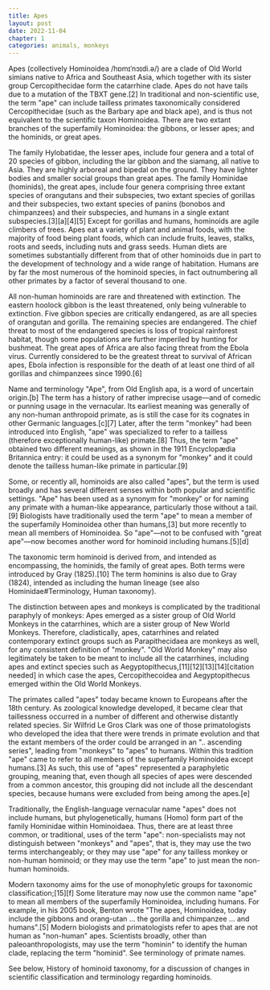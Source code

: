 ```yaml
---
title: Apes
layout: post
date: 2022-11-04
chapter: 1
categories: animals, monkeys
---
```


Apes (collectively Hominoidea /hɒmɪˈnɔɪdi.ə/) are a clade of Old World simians native to Africa and Southeast Asia, which together with its sister group Cercopithecidae form the catarrhine clade. Apes do not have tails due to a mutation of the TBXT gene.[2] In traditional and non-scientific use, the term "ape" can include tailless primates taxonomically considered Cercopithecidae (such as the Barbary ape and black ape), and is thus not equivalent to the scientific taxon Hominoidea. There are two extant branches of the superfamily Hominoidea: the gibbons, or lesser apes; and the hominids, or great apes.

The family Hylobatidae, the lesser apes, include four genera and a total of 20 species of gibbon, including the lar gibbon and the siamang, all native to Asia. They are highly arboreal and bipedal on the ground. They have lighter bodies and smaller social groups than great apes.
The family Hominidae (hominids), the great apes, include four genera comprising three extant species of orangutans and their subspecies, two extant species of gorillas and their subspecies, two extant species of panins (bonobos and chimpanzees) and their subspecies, and humans in a single extant subspecies.[3][a][4][5]
Except for gorillas and humans, hominoids are agile climbers of trees. Apes eat a variety of plant and animal foods, with the majority of food being plant foods, which can include fruits, leaves, stalks, roots and seeds, including nuts and grass seeds. Human diets are sometimes substantially different from that of other hominoids due in part to the development of technology and a wide range of habitation. Humans are by far the most numerous of the hominoid species, in fact outnumbering all other primates by a factor of several thousand to one.

All non-human hominoids are rare and threatened with extinction. The eastern hoolock gibbon is the least threatened, only being vulnerable to extinction. Five gibbon species are critically endangered, as are all species of orangutan and gorilla. The remaining species are endangered. The chief threat to most of the endangered species is loss of tropical rainforest habitat, though some populations are further imperiled by hunting for bushmeat. The great apes of Africa are also facing threat from the Ebola virus. Currently considered to be the greatest threat to survival of African apes, Ebola infection is responsible for the death of at least one third of all gorillas and chimpanzees since 1990.[6]

Name and terminology
"Ape", from Old English apa, is a word of uncertain origin.[b] The term has a history of rather imprecise usage—and of comedic or punning usage in the vernacular. Its earliest meaning was generally of any non-human anthropoid primate, as is still the case for its cognates in other Germanic languages.[c][7] Later, after the term "monkey" had been introduced into English, "ape" was specialized to refer to a tailless (therefore exceptionally human-like) primate.[8] Thus, the term "ape" obtained two different meanings, as shown in the 1911 Encyclopædia Britannica entry: it could be used as a synonym for "monkey" and it could denote the tailless human-like primate in particular.[9]

Some, or recently all, hominoids are also called "apes", but the term is used broadly and has several different senses within both popular and scientific settings. "Ape" has been used as a synonym for "monkey" or for naming any primate with a human-like appearance, particularly those without a tail.[9] Biologists have traditionally used the term "ape" to mean a member of the superfamily Hominoidea other than humans,[3] but more recently to mean all members of Hominoidea. So "ape"—not to be confused with "great ape"—now becomes another word for hominoid including humans.[5][d]

The taxonomic term hominoid is derived from, and intended as encompassing, the hominids, the family of great apes. Both terms were introduced by Gray (1825).[10] The term hominins is also due to Gray (1824), intended as including the human lineage (see also Hominidae#Terminology, Human taxonomy).

The distinction between apes and monkeys is complicated by the traditional paraphyly of monkeys: Apes emerged as a sister group of Old World Monkeys in the catarrhines, which are a sister group of New World Monkeys. Therefore, cladistically, apes, catarrhines and related contemporary extinct groups such as Parapithecidaea are monkeys as well, for any consistent definition of "monkey". "Old World Monkey" may also legitimately be taken to be meant to include all the catarrhines, including apes and extinct species such as Aegyptopithecus,[11][12][13][14][citation needed] in which case the apes, Cercopithecoidea and Aegyptopithecus emerged within the Old World Monkeys.

The primates called "apes" today became known to Europeans after the 18th century. As zoological knowledge developed, it became clear that taillessness occurred in a number of different and otherwise distantly related species. Sir Wilfrid Le Gros Clark was one of those primatologists who developed the idea that there were trends in primate evolution and that the extant members of the order could be arranged in an ".. ascending series", leading from "monkeys" to "apes" to humans. Within this tradition "ape" came to refer to all members of the superfamily Hominoidea except humans.[3] As such, this use of "apes" represented a paraphyletic grouping, meaning that, even though all species of apes were descended from a common ancestor, this grouping did not include all the descendant species, because humans were excluded from being among the apes.[e]

Traditionally, the English-language vernacular name "apes" does not include humans, but phylogenetically, humans (Homo) form part of the family Hominidae within Hominoidaea. Thus, there are at least three common, or traditional, uses of the term "ape": non-specialists may not distinguish between "monkeys" and "apes", that is, they may use the two terms interchangeably; or they may use "ape" for any tailless monkey or non-human hominoid; or they may use the term "ape" to just mean the non-human hominoids.

Modern taxonomy aims for the use of monophyletic groups for taxonomic classification;[15][f] Some literature may now use the common name "ape" to mean all members of the superfamily Hominoidea, including humans. For example, in his 2005 book, Benton wrote "The apes, Hominoidea, today include the gibbons and orang-utan ... the gorilla and chimpanzee ... and humans".[5] Modern biologists and primatologists refer to apes that are not human as "non-human" apes. Scientists broadly, other than paleoanthropologists, may use the term "hominin" to identify the human clade, replacing the term "hominid". See terminology of primate names.

See below, History of hominoid taxonomy, for a discussion of changes in scientific classification and terminology regarding hominoids.